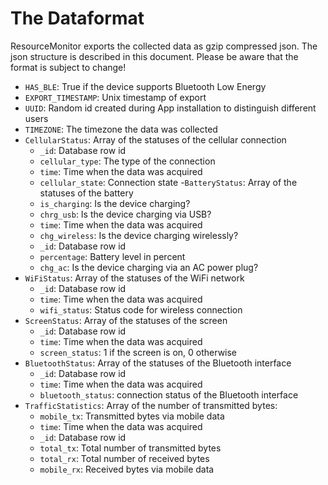 The Dataformat
==============

ResourceMonitor exports the collected data as gzip compressed json. The json
structure is described in this document. Please be aware that the format is
subject to change!

- `HAS_BLE`: True if the device supports Bluetooth Low Energy
- `EXPORT_TIMESTAMP`: Unix timestamp of export
- `UUID`: Random id created during App installation to distinguish different
  users
- `TIMEZONE`: The timezone the data was collected
- `CellularStatus`: Array of the statuses of the cellular connection
    - `_id`: Database row id
    - `cellular_type`: The type of the connection
    - `time`: Time when the data was acquired
    - `cellular_state`: Connection state
-`BatteryStatus`: Array of the statuses of the battery
    - `is_charging`: Is the device charging?
    - `chrg_usb`: Is the device charging via USB?
    - `time`: Time when the data was acquired
    - `chg_wireless`: Is the device charging wirelessly?
    - `_id`: Database row id
    - `percentage`: Battery level in percent
    - `chg_ac`: Is the device charging via an AC power plug?
- `WiFiStatus`: Array of the statuses of the WiFi network
    - `_id`: Database row id
    - `time`: Time when the data was acquired
    - `wifi_status`: Status code for wireless connection
- `ScreenStatus`: Array of the statuses of the screen
    - `_id`: Database row id
    - `time`: Time when the data was acquired
    - `screen_status`: 1 if the screen is on, 0 otherwise
- `BluetoothStatus`: Array of the statuses of the Bluetooth interface
    - `_id`: Database row id
    - `time`: Time when the data was acquired
    - `bluetooth_status`: connection status of the Bluetooth interface
- `TrafficStatistics`: Array of the number of transmitted bytes:
    - `mobile_tx`: Transmitted bytes via mobile data
    - `time`: Time when the data was acquired
    - `_id`: Database row id
    - `total_tx`: Total number of transmitted bytes
    - `total_rx`: Total number of received bytes
    - `mobile_rx`: Received bytes via mobile data
